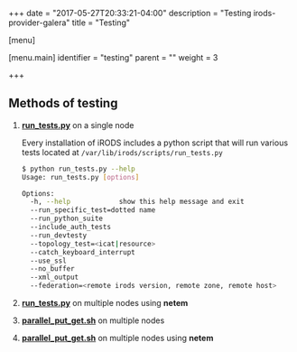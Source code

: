 +++
date = "2017-05-27T20:33:21-04:00"
description = "Testing irods-provider-galera"
title = "Testing"

[menu]

  [menu.main]
    identifier = "testing"
    parent = ""
    weight = 3

+++

## Methods of testing

1. **[run_tests.py](https://github.com/irods/irods/blob/4-2-stable/scripts/run_tests.py)** on a single node

    Every installation of iRODS includes a python script that will run various tests located at `/var/lib/irods/scripts/run_tests.py`

    ```bash
    $ python run_tests.py --help
    Usage: run_tests.py [options]

    Options:
      -h, --help            show this help message and exit
      --run_specific_test=dotted name
      --run_python_suite
      --include_auth_tests
      --run_devtesty
      --topology_test=<icat|resource>
      --catch_keyboard_interrupt
      --use_ssl
      --no_buffer
      --xml_output
      --federation=<remote irods version, remote zone, remote host>
    ```

2. **[run_tests.py](https://github.com/irods/irods/blob/4-2-stable/scripts/run_tests.py)** on multiple nodes using **netem**

3. **[parallel_put_get.sh]({{<baseurl>}}/parallel_put_get)** on multiple nodes

4. **[parallel_put_get.sh]({{<baseurl>}}/parallel_put_get)** on multiple nodes using **netem**